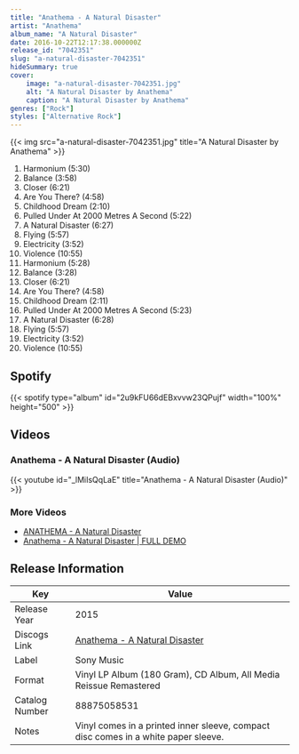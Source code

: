 ```yaml
---
title: "Anathema - A Natural Disaster"
artist: "Anathema"
album_name: "A Natural Disaster"
date: 2016-10-22T12:17:38.000000Z
release_id: "7042351"
slug: "a-natural-disaster-7042351"
hideSummary: true
cover:
    image: "a-natural-disaster-7042351.jpg"
    alt: "A Natural Disaster by Anathema"
    caption: "A Natural Disaster by Anathema"
genres: ["Rock"]
styles: ["Alternative Rock"]
---
```


{{< img src="a-natural-disaster-7042351.jpg" title="A Natural Disaster by Anathema" >}}

<!-- section break -->

1. Harmonium (5:30)
2. Balance (3:58)
3. Closer (6:21)
4. Are You There? (4:58)
5. Childhood Dream (2:10)
6. Pulled Under At 2000 Metres A Second (5:22)
7. A Natural Disaster (6:27)
8. Flying (5:57)
9. Electricity (3:52)
10. Violence (10:55)
11. Harmonium (5:28)
12. Balance (3:28)
13. Closer (6:21)
14. Are You There? (4:58)
15. Childhood Dream (2:11)
16. Pulled Under At 2000 Metres A Second (5:23)
17. A Natural Disaster (6:28)
18. Flying (5:57)
19. Electricity (3:52)
20. Violence (10:55)

<!-- section break -->


## Spotify
{{< spotify type="album" id="2u9kFU66dEBxvvw23QPujf" width="100%" height="500" >}}



## Videos
### Anathema - A Natural Disaster (Audio)
{{< youtube id="_lMiIsQqLaE" title="Anathema - A Natural Disaster (Audio)" >}}<br>

### More Videos

- [ANATHEMA - A Natural Disaster](https://www.youtube.com/watch?v=JB1djmYr0aA)
- [Anathema - A Natural Disaster | FULL DEMO](https://www.youtube.com/watch?v=3H-i4PDX3WQ)


## Release Information
|  Key           | Value                                                |
| ---------------| ---------------------------------------------------- |
| Release Year   | 2015                                   |
| Discogs Link   | [Anathema - A Natural Disaster](https://www.discogs.com/release/7042351-Anathema-A-Natural-Disaster) |
| Label          | Sony Music |
| Format         | Vinyl LP Album (180 Gram), CD Album, All Media Reissue Remastered |
| Catalog Number | 88875058531 |
| Notes | Vinyl comes in a printed inner sleeve, compact disc comes in a white paper sleeve. |